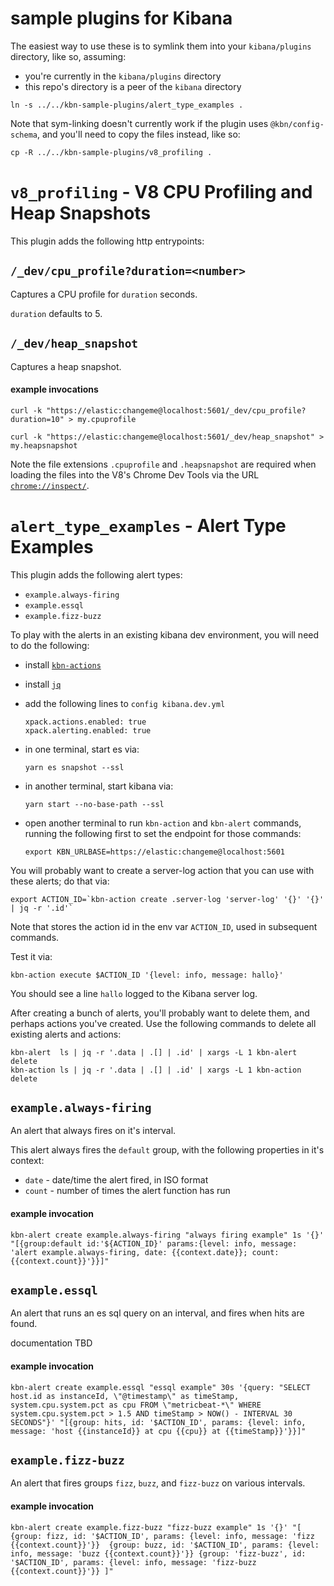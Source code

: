 # sample plugins for Kibana

The easiest way to use these is to symlink them into your `kibana/plugins`
directory, like so, assuming:

- you're currently in the `kibana/plugins` directory
- this repo's directory is a peer of the `kibana` directory

```
ln -s ../../kbn-sample-plugins/alert_type_examples .
```

Note that sym-linking doesn't currently work if the plugin uses
`@kbn/config-schema`, and you'll need to copy the files instead, like so:

```
cp -R ../../kbn-sample-plugins/v8_profiling .
```


# `v8_profiling` - V8 CPU Profiling and Heap Snapshots

This plugin adds the following http entrypoints:

## `/_dev/cpu_profile?duration=<number>`

Captures a CPU profile for `duration` seconds.

`duration` defaults to 5.

## `/_dev/heap_snapshot`

Captures a heap snapshot.


#### example invocations

```
curl -k "https://elastic:changeme@localhost:5601/_dev/cpu_profile?duration=10" > my.cpuprofile

curl -k "https://elastic:changeme@localhost:5601/_dev/heap_snapshot" > my.heapsnapshot
```

Note the file extensions `.cpuprofile` and `.heapsnapshot` are required when
loading the files into the V8's Chrome Dev Tools via the URL 
[`chrome://inspect/`](chrome://inspect/).


# `alert_type_examples` - Alert Type Examples

This plugin adds the following alert types:

- `example.always-firing`
- `example.essql`
- `example.fizz-buzz`

To play with the alerts in an existing kibana dev environment, you will need
to do the following:

- install [`kbn-actions`](https://github.com/pmuellr/kbn-action)

- install [`jq`](https://stedolan.github.io/jq/)

- add the following lines to `config kibana.dev.yml`

  ```
  xpack.actions.enabled: true
  xpack.alerting.enabled: true
  ```

- in one terminal, start es via:

  ```
  yarn es snapshot --ssl
  ```

- in another terminal, start kibana via:

  ```
  yarn start --no-base-path --ssl
  ```

- open another terminal to run `kbn-action` and `kbn-alert` commands,
  running the following first to set the endpoint for those commands:
  
  ```
  export KBN_URLBASE=https://elastic:changeme@localhost:5601
  ```

You will probably want to create a server-log action that you can use with these
alerts; do that via:

```
export ACTION_ID=`kbn-action create .server-log 'server-log' '{}' '{}' | jq -r '.id'`
```

Note that stores the action id in the env var `ACTION_ID`, used in subsequent commands.

Test it via:

```
kbn-action execute $ACTION_ID '{level: info, message: hallo}'
```

You should see a line `hallo` logged to the Kibana server log.

After creating a bunch of alerts, you'll probably want to delete them, and
perhaps actions you've created.  Use the following commands to delete all
existing alerts and actions:

```
kbn-alert  ls | jq -r '.data | .[] | .id' | xargs -L 1 kbn-alert  delete
kbn-action ls | jq -r '.data | .[] | .id' | xargs -L 1 kbn-action delete
```

## `example.always-firing`

An alert that always fires on it's interval.

This alert always fires the `default` group, with the following properties
in it's context:

- `date` - date/time the alert fired, in ISO format
- `count` - number of times the alert function has run

#### example invocation

```
kbn-alert create example.always-firing "always firing example" 1s '{}' "[{group:default id:'${ACTION_ID}' params:{level: info, message: 'alert example.always-firing, date: {{context.date}}; count: {{context.count}}'}}]" 
```

## `example.essql`

An alert that runs an es sql query on an interval, and fires when hits are
found.

documentation TBD

#### example invocation

```
kbn-alert create example.essql "essql example" 30s '{query: "SELECT host.id as instanceId, \"@timestamp\" as timeStamp, system.cpu.system.pct as cpu FROM \"metricbeat-*\" WHERE system.cpu.system.pct > 1.5 AND timeStamp > NOW() - INTERVAL 30 SECONDS"}' "[{group: hits, id: '$ACTION_ID', params: {level: info, message: 'host {{instanceId}} at cpu {{cpu}} at {{timeStamp}}'}}]"
```

## `example.fizz-buzz`

An alert that fires groups `fizz`, `buzz`, and `fizz-buzz` on various
intervals.

#### example invocation

```
kbn-alert create example.fizz-buzz "fizz-buzz example" 1s '{}' "[ {group: fizz, id: '$ACTION_ID', params: {level: info, message: 'fizz {{context.count}}'}}  {group: buzz, id: '$ACTION_ID', params: {level: info, message: 'buzz {{context.count}}'}} {group: 'fizz-buzz', id: '$ACTION_ID', params: {level: info, message: 'fizz-buzz {{context.count}}'}} ]"
```
